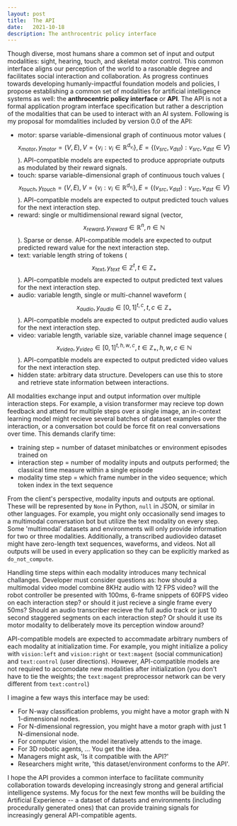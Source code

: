 ```yaml
---
layout: post
title:  The API
date:   2021-10-18
description: The anthrocentric policy interface
---
```


Though diverse, most humans share a common set of input and output modalities: sight, hearing, touch, and skeletal motor control. This common interface aligns our perception of the world to a rasonable degree and facilitates social interaction and collaboration. As progress continues towards developing humanly-impactful foundation models and policies, I propose establishing a common set of modalities for artificial intelligence systems as well: the **anthrocentric policy interface** or **API**. The API is not a formal application program interface specification but rather a description of the modalities that can be used to interact with an AI system. Following is my proposal for momdalities included by version 0.0 of the API:
- motor: sparse variable-dimensional graph of continuous motor values ($$x_{motor}, y_{motor} = (V,E), V = \{ v_i : v_i \in \mathbb{R}^{d_{v_i}} \}, E = \{ (v_{src}, v_{dst}) : v_{src}, v_{dst} \in V \}$$). API-compatible models are expected to produce appropriate outputs as modulated by their reward signals.
- touch: sparse variable-dimensional graph of continuous touch values ($$x_{touch}, y_{touch} = (V,E), V = \{ v_i : v_i \in \mathbb{R}^{d_{v_i}} \}, E = \{ (v_{src}, v_{dst}) : v_{src}, v_{dst} \in V \}$$). API-compatible models are expected to output predicted touch values for the next interaction step.
- reward: single or multidimensional reward signal (vector, $$x_{reward}, y_{reward} \in \mathbb{R}^n, n \in \mathbb{N}$$). Sparse or dense. API-compatible models are expected to output predicted reward value for the next interaction step.
- text: variable length string of tokens ($$x_{text}, y_{text} \in \mathbb{Z}^t, t \in \mathbb{Z}_{+}$$). API-compatible models are expected to output predicted text values for the next interaction step.
- audio: variable length, single or multi-channel waveform ($$x_{audio}, y_{audio} \in [0,1]^{t,c}, t,c \in \mathbb{Z}_{+}$$). API-compatible models are expected to output predicted audio values for the next interaction step.
- video: variable length, variable size, variable channel image sequence  ($$x_{video}, y_{video} \in [0,1]^{t,h,w,c}, t \in \mathbb{Z}_{+}, h,w,c \in \mathbb{N}$$). API-compatible models are expected to output predicted video values for the next interaction step.
- hidden state: arbitrary data structure. Developers can use this to store and retrieve state information between interactions.

All modalities exchange input and output information over multiple interaction steps. For example, a vision transformer may recieve top down feedback and attend for multiple steps over a single image, an in-context learning model might recieve several batches of dataset examples over the interaction, or a conversation bot could be force fit on real conversations over time. This demands clarify time:
- training step = number of dataset minibatches or environment episodes trained on
- interaction step = number of modality inputs and outputs performed; the classical time measure within a single episode
- modality time step = which frame number in the video sequence; which token index in the text sequence

From the client's perspective, modality inputs and outputs are optional. These will be represented by `None` in Python, `null` in JSON, or similar in other languages. For example, you might only occasionally send images to a multimodal conversation bot but utilize the text modality on every step. Some 'multimodal' datasets and environments will only provide information for two or three modalities. Additionally, a transcribed audiovideo dataset might have zero-length text sequences, waveforms, and videos. Not all outputs will be used in every application so they can be explicitly marked  as `do_not_compute`.

Handling time steps within each modality introduces many technical challanges. Developer must consider questions as: how should a multimodal video model combine 8KHz audio with 12 FPS video? will the robot controller be presented with 100ms, 6-frame snippets of 60FPS video on each interaction step? or should it just recieve a single frame every 50ms? Should an audio transcriber recieve the full audio track or just 10 second staggered segments on each interaction step? Or should it use its motor modality to deliberately move its perception window around?

API-compatible models are expected to accommadate arbitrary numbers of each modality at initialization time. For example, you might initialize a policy with `vision:left` and `vision:right` or `text:magent` (social communication) and `text:control` (user directions). However, API-compatible models are not required to accomodate new modalities after initialization (you don't have to tie the weights; the `text:magent` preprocessor network can be very different from `text:control`)

I imagine a few ways this interface may be used:
- For N-way classification problems, you might have a motor graph with N 1-dimensional nodes. 
- For N-dimensional regression, you might have a motor graph with just 1 N-dimensional node.
- For computer vision, the model iteratively attends to the image.
- For 3D robotic agents, ... You get the idea.
- Managers might ask, 'Is it compatible with the API?'
- Researchers might write, 'this dataset/environment conforms to the API'. 

I hope the API provides a common interface to facilitate community collaboration towards developing increasingly strong and general artificial intelligence systems. My focus for the next few months will be building the Artificial Experience -- a dataset of datasets and environments (including procedurally generated ones) that can provide training signals for increasingly general API-compatible agents.